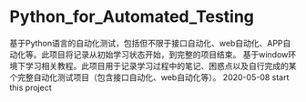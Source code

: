 # Python_for_Automated_Testing
基于Python语言的自动化测试，包括但不限于接口自动化、web自动化、APP自动化等。此项目将记录从初始学习状态开始，到完整的项目结束。
基于window环境下学习相关教程。此项目用于记录学习过程中的笔记、困惑点以及自行完成的某个完整自动化测试项目（包含接口自动化、web自动化等）。
2020-05-08 start this project
